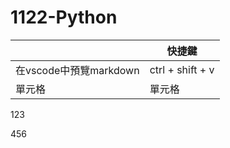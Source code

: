 # 1122-Python


|                        | 快捷鍵           |
| ---------------------- | ---------------- |
| 在vscode中預覽markdown | ctrl + shift + v |
| 單元格                 | 單元格           |

123

456
